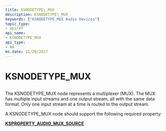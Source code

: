 ```yaml
---
title: KSNODETYPE\_MUX
description: KSNODETYPE\_MUX
keywords: ["KSNODETYPE_MUX Audio Devices"]
topic_type:
- apiref
api_name:
- KSNODETYPE_MUX
api_type:
- NA
ms.date: 11/28/2017
---
```


# KSNODETYPE\_MUX


## <span id="ddk_ksnodetype_mux_ks"></span><span id="DDK_KSNODETYPE_MUX_KS"></span>


The KSNODETYPE\_MUX node represents a multiplexer (MUX). The MUX has multiple input streams and one output stream, all with the same data format. Only one input stream at a time is routed to the output stream.

A KSNODETYPE\_MUX node should support the following required property:

[**KSPROPERTY\_AUDIO\_MUX\_SOURCE**](ksproperty-audio-mux-source.md)

 

 





